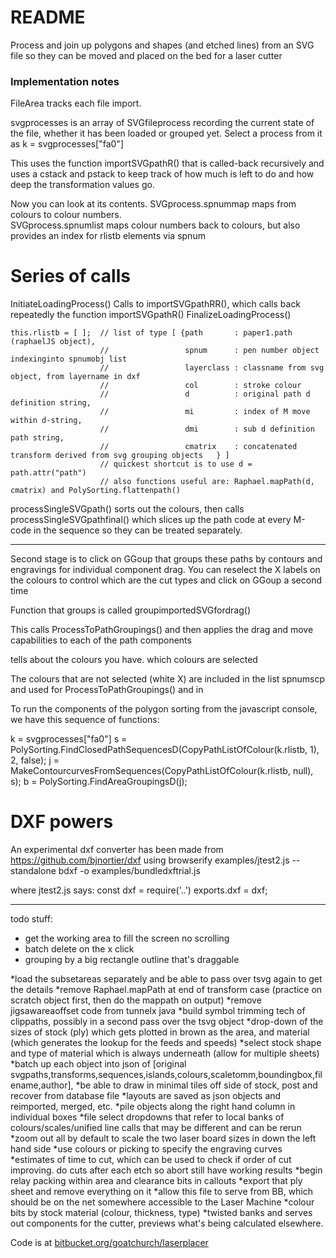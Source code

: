 # README #

Process and join up polygons and shapes (and etched lines) from an SVG file so they can be moved and placed on the bed for a laser cutter


### Implementation notes

FileArea tracks each file import.  

svgprocesses is an array of SVGfileprocess recording the current state of the file, whether it has been loaded or grouped yet.
Select a process from it as k = svgprocesses["fa0"]

This uses the function importSVGpathR() that is called-back recursively and uses a cstack and pstack to keep track of how much is left to do and how deep the transformation values go.

Now you can look at its contents.
SVGprocess.spnummap maps from colours to colour numbers.  
SVGprocess.spnumlist maps colour numbers back to colours, but also provides an index for rlistb elements via spnum

# Series of calls
InitiateLoadingProcess()
Calls to importSVGpathRR(), which calls back repeatedly the function importSVGpathR()
FinalizeLoadingProcess()


    this.rlistb = [ ];  // list of type [ {path       : paper1.path (raphaelJS object), 
                        //                 spnum      : pen number object indexinginto spnumobj list
                        //                 layerclass : classname from svg object, from layername in dxf
                        //                 col        : stroke colour
                        //                 d          : original path d definition string, 
                        //                 mi         : index of M move within d-string, 
                        //                 dmi        : sub d definition path string, 
                        //                 cmatrix    : concatenated transform derived from svg grouping objects   } ]
                        // quickest shortcut is to use d = path.attr("path")
                        // also functions useful are: Raphael.mapPath(d, cmatrix) and PolySorting.flattenpath()


processSingleSVGpath() sorts out the colours, then calls processSingleSVGpathfinal() which slices up the path code at every M-code in the sequence so they can be treated separately.

-----

Second stage is to click on GGoup that groups these paths by contours and engravings for individual component drag.  You can reselect the X labels on the colours to control which are the cut types and click on GGoup a second time

Function that groups is called groupimportedSVGfordrag()

This calls ProcessToPathGroupings() and then applies the drag and move capabilities to each of the path components

tells about the colours you have.  which colours are selected

The colours that are not selected (white X) are included in the list spnumscp and used for ProcessToPathGroupings() and in 


To run the components of the polygon sorting from the javascript console, we have this sequence of functions:

k = svgprocesses["fa0"]
s = PolySorting.FindClosedPathSequencesD(CopyPathListOfColour(k.rlistb, 1), 2, false); 
j = MakeContourcurvesFromSequences(CopyPathListOfColour(k.rlistb, null), s); 
b = PolySorting.FindAreaGroupingsD(j); 


# DXF powers

An experimental dxf converter has been made from https://github.com/bjnortier/dxf using 
    browserify examples/jtest2.js --standalone bdxf -o examples/bundledxftrial.js 

where jtest2.js says: 
    const dxf = require('..')
    exports.dxf = dxf; 




----------------
todo stuff:
* get the working area to fill the screen no scrolling
* batch delete on the x click
* grouping by a big rectangle outline that's draggable

*load the subsetareas separately and be able to pass over tsvg again to get the details
*remove Raphael.mapPath at end of transform case (practice on scratch object first, then do the mappath on output)
*remove jigsawareaoffset code from tunnelx java
*build symbol trimming tech of clippaths, possibly in a second pass over the tsvg object
*drop-down of the sizes of stock (ply) which gets plotted in brown as the area, and material (which generates the lookup for the feeds and speeds)
*select stock shape and type of material which is always underneath (allow for multiple sheets)
*batch up each object into json of [original svgpaths,transforms,sequences,islands,colours,scaletomm,boundingbox,filename,author], 
*be able to draw in minimal tiles off side of stock, post and recover from database file
*layouts are saved as json objects and reimported, merged, etc.
*pile objects along the right hand column in individual boxes
*file select dropdowns that refer to local banks of colours/scales/unified line calls that may be different and can be rerun
*zoom out all by default to scale the two laser board sizes in down the left hand side
*use colours or picking to specify the engraving curves
*estimates of time to cut, which can be used to check if order of cut improving.  do cuts after each etch so abort still have working results
*begin relay packing within area and clearance bits in callouts
*export that ply sheet and remove everything on it
*allow this file to serve from BB, which should be on the net somewhere accessible to the Laser Machine
*colour bits by stock material (colour, thickness, type)
*twisted banks and serves out components for the cutter, previews what's being calculated elsewhere.  




<p>Code is at <a href="https://bitbucket.org/goatchurch/laserplacer">bitbucket.org/goatchurch/laserplacer</a></p>
